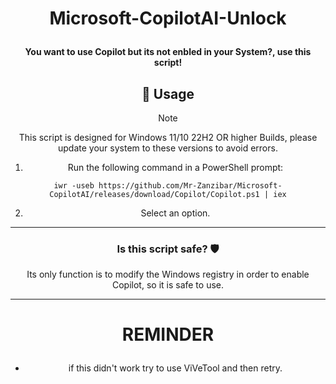 # <p align="center"> Microsoft-CopilotAI-Unlock </p>

<div align="center">

<h4 align="center"> You want to use Copilot but its not enbled in your System?, use this script! </h4>

## 🔧 Usage

> [!NOTE]
> This script is designed for Windows 11/10 22H2 OR higher Builds, please update your system to these versions to avoid errors.

1. Run the following command in a PowerShell prompt:

`iwr -useb https://github.com/Mr-Zanzibar/Microsoft-CopilotAI/releases/download/Copilot/Copilot.ps1 | iex`

2. Select an option.

---

### Is this script safe? 🛡️

Its only function is to modify the Windows registry in order to enable Copilot, so it is safe to use.

---

# <p align="center"> REMINDER </p>

- if this didn't work try to use ViVeTool and then retry.
